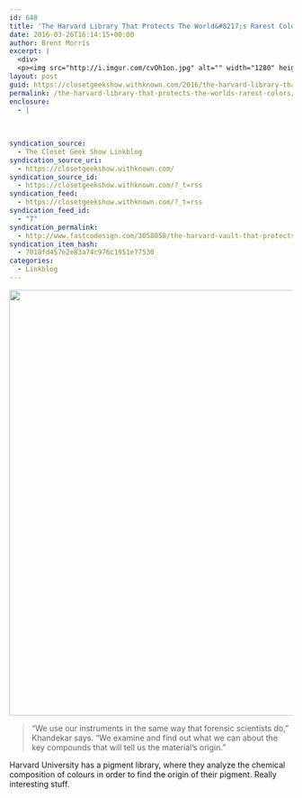```yaml
---
id: 648
title: 'The Harvard Library That Protects The World&#8217;s Rarest Colors'
date: 2016-03-26T16:14:15+00:00
author: Brent Morris
excerpt: |
  <div>
  <p><img src="http://i.imgur.com/cvOh1on.jpg" alt="" width="1280" height="755"></p><blockquote><p>"We use our instruments in the same way that forensic scientists do," Khandekar says. "We examine and find out what we can about the key compounds that will tell us the material's origin."&nbsp;</p></blockquote><p>Harvard University has a pigment library, where they analyze the chemical composition of colours in order to find the origin of their pigment. Really interesting stuff.&nbsp;</p><p>&nbsp;</p></div>
layout: post
guid: https://closetgeekshow.withknown.com/2016/the-harvard-library-that-protects-the-worlds-rarest-colors
permalink: /the-harvard-library-that-protects-the-worlds-rarest-colors/
enclosure:
  - |
    
    
    
syndication_source:
  - The Closet Geek Show Linkblog
syndication_source_uri:
  - https://closetgeekshow.withknown.com/
syndication_source_id:
  - https://closetgeekshow.withknown.com/?_t=rss
syndication_feed:
  - https://closetgeekshow.withknown.com/?_t=rss
syndication_feed_id:
  - "7"
syndication_permalink:
  - http://www.fastcodesign.com/3058058/the-harvard-vault-that-protects-the-worlds-rarest-colors
syndication_item_hash:
  - 7018fd457e2e83a74c976c1951e77530
categories:
  - Linkblog
---
```

<div class="known-bookmark">
  <p>
    <img src="http://i.imgur.com/cvOh1on.jpg" alt="" width="1280" height="755" />
  </p>
  
  <blockquote>
    <p>
      &#8220;We use our instruments in the same way that forensic scientists do,&#8221; Khandekar says. &#8220;We examine and find out what we can about the key compounds that will tell us the material&#8217;s origin.&#8221; 
    </p>
  </blockquote>
  
  <p>
    Harvard University has a pigment library, where they analyze the chemical composition of colours in order to find the origin of their pigment. Really interesting stuff. 
  </p>
  
  <p>
     
  </p>
</div>